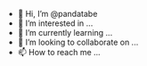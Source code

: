 - 👋 Hi, I’m @pandatabe
- 👀 I’m interested in ...
- 🌱 I’m currently learning ...
- 💞️ I’m looking to collaborate on ...
- 📫 How to reach me ...

<!---
pandatabe/pandatabe is a ✨ special ✨ repository because its `README.md` (this file) appears on your GitHub profile.
You can click the Preview link to take a look at your changes.
--->
